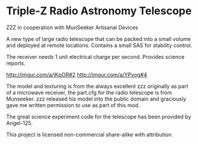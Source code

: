 Triple-Z Radio Astronomy Telescope
==================================

ZZZ in cooperation with MunSeeker Artisanal Devices

A new type of large radio telescope that can be packed into a small volume and deployed at remote locations. Contains a small SAS for stability control. 

The receiver needs 1 unit electrical charge per second. Provides science reports.

http://imgur.com/a/jKpOR#2
http://imgur.com/a/YPvog#4

The model and texturing is from the always excellent zzz originally as part of a microwave receiver, the part.cfg for the radio telescope is from Munseeker. zzz released his model into the public domain and graciously gave me written permission to use as part of this mod.

The great science experiment code for the telescope has been provided by Angel-125.

This project is licensed non-commercial share-alike with attribution.
